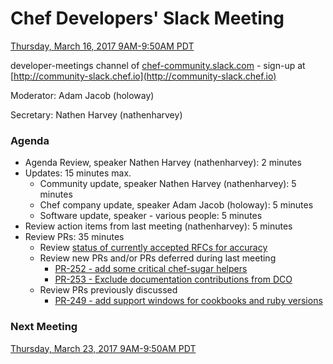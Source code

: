 # Chef Developers' Slack Meeting

[Thursday, March 16, 2017 9AM-9:50AM PDT](http://everytimezone.com/#2017-3-16,300,cn3)

developer-meetings channel of [chef-community.slack.com](http://chef-community.slack.com) - sign-up at [http://community-slack.chef.io](http://community-slack.chef.io)

Moderator:  Adam Jacob (holoway)

Secretary:  Nathen Harvey (nathenharvey)

### Agenda
* Agenda Review, speaker Nathen Harvey (nathenharvey): 2 minutes
* Updates: 15 minutes max.
  * Community update, speaker Nathen Harvey (nathenharvey): 5 minutes
  * Chef company update, speaker Adam Jacob (holoway): 5 minutes
  * Software update, speaker - various people: 5 minutes
* Review action items from last meeting (nathenharvey): 5 minutes
* Review PRs:  35 minutes
  * Review [status of currently accepted RFCs for accuracy](https://chef.github.io/chef-rfc/)
  * Review new PRs and/or PRs deferred during last meeting
    * [PR-252 - add some critical chef-sugar helpers](https://github.com/chef/chef-rfc/pull/252)
    * [PR-253 - Exclude documentation contributions from DCO](https://github.com/chef/chef-rfc/pull/253)
  * Review PRs previously discussed
    * [PR-249 - add support windows for cookbooks and ruby versions](https://github.com/chef/chef-rfc/pull/249)

### Next Meeting

[Thursday, March 23, 2017 9AM-9:50AM PDT](http://everytimezone.com/#2017-3-23,300,cn3)
